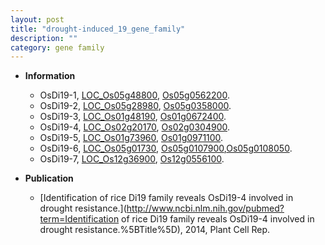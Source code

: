 ```yaml
---
layout: post
title: "drought-induced_19_gene_family"
description: ""
category: gene family
---
```


* **Information**  
    + OsDi19-1, [LOC_Os05g48800](http://rice.uga.edu/cgi-bin/ORF_infopage.cgi?orf=LOC_Os05g48800), [Os05g0562200](http://rapdb.dna.affrc.go.jp/viewer/gbrowse_details/irgsp1?name=Os05g0562200).
    + OsDi19-2, [LOC_Os05g28980](http://rice.uga.edu/cgi-bin/ORF_infopage.cgi?orf=LOC_Os05g28980), [Os05g0358000](http://rapdb.dna.affrc.go.jp/viewer/gbrowse_details/irgsp1?name=Os05g0358000).
    + OsDi19-3, [LOC_Os01g48190](http://rice.uga.edu/cgi-bin/ORF_infopage.cgi?orf=LOC_Os01g48190), [Os01g0672400](http://rapdb.dna.affrc.go.jp/viewer/gbrowse_details/irgsp1?name=Os01g0672400).
    + OsDi19-4, [LOC_Os02g20170](http://rice.uga.edu/cgi-bin/ORF_infopage.cgi?orf=LOC_Os02g20170), [Os02g0304900](http://rapdb.dna.affrc.go.jp/viewer/gbrowse_details/irgsp1?name=Os02g0304900).
    + OsDi19-5, [LOC_Os01g73960](http://rice.uga.edu/cgi-bin/ORF_infopage.cgi?orf=LOC_Os01g73960), [Os01g0971100](http://rapdb.dna.affrc.go.jp/viewer/gbrowse_details/irgsp1?name=Os01g0971100).
    + OsDi19-6, [LOC_Os05g01730](http://rice.uga.edu/cgi-bin/ORF_infopage.cgi?orf=LOC_Os05g01730), [Os05g0107900](http://rapdb.dna.affrc.go.jp/viewer/gbrowse_details/irgsp1?name=Os05g0107900),[Os05g0108050](http://rapdb.dna.affrc.go.jp/viewer/gbrowse_details/irgsp1?name=Os05g0108050).
    + OsDi19-7, [LOC_Os12g36900](http://rice.uga.edu/cgi-bin/ORF_infopage.cgi?orf=LOC_Os12g36900), [Os12g0556100](http://rapdb.dna.affrc.go.jp/viewer/gbrowse_details/irgsp1?name=Os12g0556100).

* **Publication**  
    + [Identification of rice Di19 family reveals OsDi19-4 involved in drought resistance.](http://www.ncbi.nlm.nih.gov/pubmed?term=Identification of rice Di19 family reveals OsDi19-4 involved in drought resistance.%5BTitle%5D), 2014, Plant Cell Rep.


